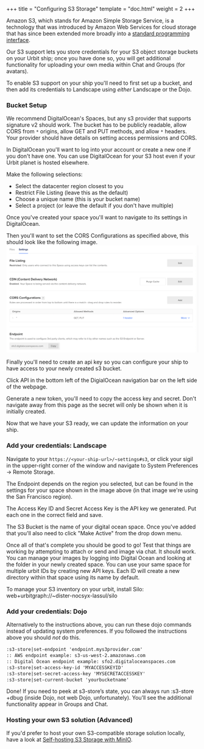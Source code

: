 +++
title = "Configuring S3 Storage"
template = "doc.html"
weight = 2
+++

Amazon S3, which stands for Amazon Simple Storage Service, is a technology that was introduced by Amazon Web Services for cloud storage that has since been extended more broadly into a [standard programming interface](https://en.wikipedia.org/wiki/Amazon_S3#S3_API_and_competing_services).

Our S3 support lets you store credentials for your S3 object storage buckets on your Urbit ship; once you have done so, you will get additional functionality for uploading your own media within Chat and Groups (for avatars).

To enable S3 support on your ship you'll need to first set up a bucket, and then add its credentials to Landscape using _either_ Landscape or the Dojo.

### Bucket Setup

We recommend DigitalOcean's Spaces, but any s3 provider that supports signature v2 should work. The bucket has to be publicly readable, allow CORS from `*` origins, allow GET and PUT methods, and allow `*` headers. Your provider should have details on setting access permissions and CORS.

In DigitalOcean you'll want to log into your account or create a new one if you don't have one. You can use DigitalOcean for your S3 host even if your Urbit planet is hosted elsewhere.

Make the following selections:
- Select the datacenter region closest to you
- Restrict File Listing (leave this as the default)
- Choose a unique name (this is your bucket name)
- Select a project (or leave the default if you don't have multiple)

Once you've created your space you'll want to navigate to its settings in DigitalOcean.

Then you'll want to set the CORS Configurations as specified above, this should look like the following image.
![digitaloceans3](../../../public/images/digitaloceans3.png)

Finally you'll need to create an api key so you can configure your ship to have access to your newly created s3 bucket.

Click API in the bottom left of the DigialOcean navigation bar on the left side of the webpage.

Generate a new token, you'll need to copy the access key and secret. Don't navigate away from this page as the secret will only be shown when it is initially created.

Now that we have your S3 ready, we can update the information on your ship.

### Add your credentials: Landscape

Navigate to your `https://<your-ship-url>/~settings#s3`, or click your sigil in the upper-right corner of the window and navigate to System Preferences -> Remote Storage.

The Endpoint depends on the region you selected, but can be found in the settings for your space shown in the image above (in that image we're using the San Francisco region).

The Access Key ID and Secret Access Key is the API key we generated. Put each one in the correct field and save.

The S3 Bucket is the name of your digital ocean space. Once you've added that you'll also need to click "Make Active" from the drop down menu.

Once all of that's complete you should be good to go! Test that things are working by attempting to attach or send and image via chat. It should work. You can manage your images by logging into Digital Ocean and looking at the folder in your newly created space. You can use your same space for multiple urbit IDs by creating new API keys. Each ID will create a new directory within that space using its name by default.

To manage your S3 inventory on your urbit, install Silo: web+urbitgraph://~dister-nocsyx-lassul/silo

### Add your credentials: Dojo

Alternatively to the instructions above, you can run these dojo commands instead of updating system preferences. If you followed the instructions above you should *not* do this.

```
:s3-store|set-endpoint 'endpoint.mys3provider.com'
:: AWS endpoint example: s3-us-west-2.amazonaws.com
:: Digital Ocean endpoint example: sfo2.digitaloceanspaces.com
:s3-store|set-access-key-id 'MYACCESSKEYID'
:s3-store|set-secret-access-key 'MYSECRETACCESSKEY'
:s3-store|set-current-bucket 'yourbucketname'
```

Done! If you need to peek at s3-store’s state, you can always run :s3-store +dbug (inside Dojo, not web Dojo, unfortunately). You’ll see the additional functionality appear in Groups and Chat.

### Hosting your own S3 solution (Advanced)

If you'd prefer to host your own S3-compatible storage solution locally, have a look at [Self-hosting S3 Storage with MinIO](/using/running/minio).
